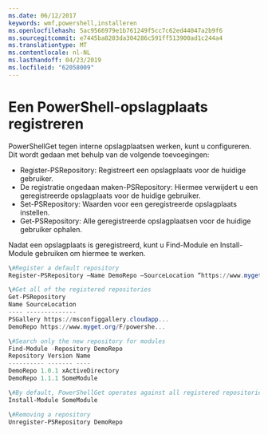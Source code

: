 ```yaml
---
ms.date: 06/12/2017
keywords: wmf,powershell,installeren
ms.openlocfilehash: 5ac9566979e1b761249f5cc7c62ed44047a2b9f6
ms.sourcegitcommit: e7445ba8203da304286c591ff513900ad1c244a4
ms.translationtype: MT
ms.contentlocale: nl-NL
ms.lasthandoff: 04/23/2019
ms.locfileid: "62058009"
---
```

# <a name="register-a-powershell-repository"></a>Een PowerShell-opslagplaats registreren
PowerShellGet tegen interne opslagplaatsen werken, kunt u configureren. Dit wordt gedaan met behulp van de volgende toevoegingen:
- Register-PSRepository: Registreert een opslagplaats voor de huidige gebruiker.
- De registratie ongedaan maken-PSRepository: Hiermee verwijdert u een geregistreerde opslagplaats voor de huidige gebruiker.
- Set-PSRepository: Waarden voor een geregistreerde opslagplaats instellen.
- Get-PSRepository: Alle geregistreerde opslagplaatsen voor de huidige gebruiker ophalen.

Nadat een opslagplaats is geregistreerd, kunt u Find-Module en Install-Module gebruiken om hiermee te werken.

```powershell
\#Register a default repository
Register-PSRepository –Name DemoRepo –SourceLocation “https://www.myget.org/F/powershellgetdemo/api/v2” –PublishLocation “<https://www.myget.org/F/powershellgetdemo/api/v2>/package” –InstallationPolicy –Trusted

\#Get all of the registered repositories
Get-PSRepository
Name SourceLocation
---- --------------
PSGallery https://msconfiggallery.cloudapp...
DemoRepo https://www.myget.org/F/powershe...

\#Search only the new repository for modules
Find-Module -Repository DemoRepo
Repository Version Name
---------- ------- ----
DemoRepo 1.0.1 xActiveDirectory
DemoRepo 1.1.1 SomeModule

\#By default, PowerShellGet operates against all registered repositories when none is specified. In this example, the “SomeModule” module is installed from the DemoRepo.
Install-Module SomeModule

\#Removing a repository
Unregister-PSRepository DemoRepo
```
